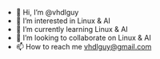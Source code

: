 - 👋 Hi, I’m @vhdlguy
- 👀 I’m interested in Linux & AI
- 🌱 I’m currently learning Linux & AI
- 💞️ I’m looking to collaborate on Linux & AI
- 📫 How to reach me vhdlguy@gmail.com

<!---
vhdlguy/vhdlguy is a ✨ special ✨ repository because its `README.md` (this file) appears on your GitHub profile.
You can click the Preview link to take a look at your changes.
--->
